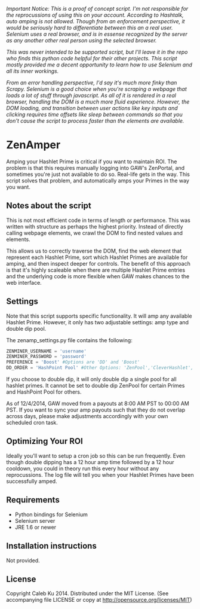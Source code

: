 
_Important Notice: This is a proof of concept script. I'm not responsible for the reprocussions of using this on your account. According to Hashtalk, auto amping is not allowed. Though from an enforcement perspective, it would be seriously hard to differentiate between this an a real user. Selenium uses a real browser, and is in essense recognized by the server as any another other real person using the selected browser._

_This was never intended to be supported script, but I'll leave it in the repo who finds this python code helpful for their other projects. This script mostly provided me a decent opportunity to learn how to use Selenium and all its inner workings._ 

_From an error handling perspective, I'd say it's much more finky than Scrapy. Selenium is a good choice when you're scraping a webpage that loads a lot of stuff through javascript. As all of it is rendered in a real browser, handling the DOM is a much more fluid experience. However, the DOM loading, and transition between user actions like key inputs and clicking requires time offsets like sleep between commands so that you don't cause the script to process faster than the elements are available._

ZenAmper
========
Amping your Hashlet Prime is critical if you want to maintain ROI. The problem is that this requires manually logging into GAW's ZenPortal, and sometimes you're just not available to do so. Real-life gets in the way. This script solves that problem, and automatically amps your Primes in the way you want. 

## Notes about the script

This is not most efficient code in terms of length or performance. This was written with structure as perhaps the highest priority. Instead of directly calling webpage elements, we crawl the DOM to find nested values and elements. 

This allows us to correctly traverse the DOM, find the web element that represent each Hashlet Prime, sort which Hashlet Primes are available for amping, and then inspect deeper for controls. The benefit of this approach is that it's highly scaleable when there are multiple Hashlet Prime entries and the underlying code is more flexible when GAW makes chances to the web interface.

## Settings

Note that this script supports specific functionality. It will amp any available Hashlet Prime. However, it only has two adjustable settings: amp type and double dip pool. 

The zenamp_settings.py file contains the following:
```python
ZENMINER_USERNAME = 'username'
ZENMINER_PASSWORD = 'password'
PREFERENCE = 'Boost' #Options are 'DD' and 'Boost'
DD_ORDER = 'HashPoint Pool' #Other Options: 'ZenPool','CleverHashlet','HashletBit', 'LTC Pool', 'WaffleHashlet','MultiHashlet'
```

If you choose to double dip, it will only double dip a single pool for all hashlet primes. It cannot be set to double dip ZenPool for certain Primes and HashPoint Pool for others. 

As of 12/4/2014, GAW moved from a payouts at 8:00 AM PST to 00:00 AM PST. If you want to sync your amp payouts such that they do not overlap across days, please make adjustments accordingly with your own scheduled cron task.

## Optimizing Your ROI

Ideally you'll want to setup a cron job so this can be run frequently. Even though double dipping has a 12 hour amp time followed by a 12 hour cooldown, you could in theory run this every hour without any reprocussions. The log file will tell you when your Hashlet Primes have been successfully amped.

## Requirements
  
* Python bindings for Selenium
* Selenium server
 * JRE 1.6 or newer
  
## Installation instructions

Not provided.

## License

Copyright Caleb Ku 2014. Distributed under the MIT License. (See accompanying file LICENSE or copy at http://opensource.org/licenses/MIT)
